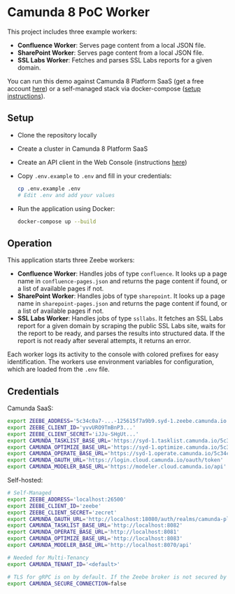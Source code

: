 
# Camunda 8 PoC Worker

This project includes three example workers:

- **Confluence Worker**: Serves page content from a local JSON file.
- **SharePoint Worker**: Serves page content from a local JSON file.
- **SSL Labs Worker**: Fetches and parses SSL Labs reports for a given domain.

You can run this demo against Camunda 8 Platform SaaS (get a free account [here](https://signup.camunda.com/accounts)) or a self-managed stack via docker-compose ([setup instructions](https://github.com/camunda/camunda-8-js-sdk/blob/main/docker/docker-compose-multitenancy.yml)).


## Setup

- Clone the repository locally

- Create a cluster in Camunda 8 Platform SaaS
- Create an API client in the Web Console (instructions [here](https://docs.camunda.io/docs/next/guides/setup-client-connection-credentials/))
- Copy `.env.example` to `.env` and fill in your credentials:

	```bash
	cp .env.example .env
	# Edit .env and add your values
	```

- Run the application using Docker:

	```bash
	docker-compose up --build
	```


## Operation

This application starts three Zeebe workers:

- **Confluence Worker**: Handles jobs of type `confluence`. It looks up a page name in `confluence-pages.json` and returns the page content if found, or a list of available pages if not.
- **SharePoint Worker**: Handles jobs of type `sharepoint`. It looks up a page name in `sharepoint-pages.json` and returns the page content if found, or a list of available pages if not.
- **SSL Labs Worker**: Handles jobs of type `ssllabs`. It fetches an SSL Labs report for a given domain by scraping the public SSL Labs site, waits for the report to be ready, and parses the results into structured data. If the report is not ready after several attempts, it returns an error.

Each worker logs its activity to the console with colored prefixes for easy identification. The workers use environment variables for configuration, which are loaded from the `.env` file.

## Credentials

Camunda SaaS:

```bash
export ZEEBE_ADDRESS='5c34c0a7-...-125615f7a9b9.syd-1.zeebe.camunda.io:443'
export ZEEBE_CLIENT_ID='yvvURO9TmBnP3...'
export ZEEBE_CLIENT_SECRET='iJJu-SHgUt...'
export CAMUNDA_TASKLIST_BASE_URL='https://syd-1.tasklist.camunda.io/5c34c0a7-...-125615f7a9b9'
export CAMUNDA_OPTIMIZE_BASE_URL='https://syd-1.optimize.camunda.io/5c34c0a7-...-125615f7a9b9'
export CAMUNDA_OPERATE_BASE_URL='https://syd-1.operate.camunda.io/5c34c0a7-...-125615f7a9b9'
export CAMUNDA_OAUTH_URL='https://login.cloud.camunda.io/oauth/token'
export CAMUNDA_MODELER_BASE_URL='https://modeler.cloud.camunda.io/api'
```
Self-hosted:

```bash
# Self-Managed
export ZEEBE_ADDRESS='localhost:26500'
export ZEEBE_CLIENT_ID='zeebe'
export ZEEBE_CLIENT_SECRET='zecret'
export CAMUNDA_OAUTH_URL='http://localhost:18080/auth/realms/camunda-platform/protocol/openid-connect/token'
export CAMUNDA_TASKLIST_BASE_URL='http://localhost:8082'
export CAMUNDA_OPERATE_BASE_URL='http://localhost:8081'
export CAMUNDA_OPTIMIZE_BASE_URL='http://localhost:8083'
export CAMUNDA_MODELER_BASE_URL='http://localhost:8070/api'

# Needed for Multi-Tenancy
export CAMUNDA_TENANT_ID='<default>'

# TLS for gRPC is on by default. If the Zeebe broker is not secured by TLS, turn it off
export CAMUNDA_SECURE_CONNECTION=false
```
